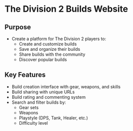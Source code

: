 # The Division 2 Builds Website

## Purpose
- Create a platform for The Division 2 players to:
  * Create and customize builds
  * Save and organize their builds
  * Share builds with the community
  * Discover popular builds

## Key Features
- Build creation interface with gear, weapons, and skills
- Build sharing with unique URLs
- Build rating and commenting system
- Search and filter builds by:
  * Gear sets
  * Weapons
  * Playstyle (DPS, Tank, Healer, etc.)
  * Difficulty level
